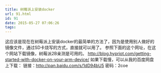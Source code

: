 ```yaml
---
title: 树莓派上安装docker
url: 91.html
id: 91
date: 2015-05-27 07:06:26
tags:
---
```


这应该是现在在树莓派上安装docker的最简单的方法了，因为是使用别人做好的镜像文件，通过SD卡烧写的方式，直接就可以用了。 参照下面的这个网址，在这个网站下载镜像，树莓派2B亲测是可用的。 http://blog.hypriot.com/getting-started-with-docker-on-your-arm-device/ 如果下载慢，可以从我的百度网盘上下载： 链接：http://pan.baidu.com/s/1dD94bU5 密码：2coe